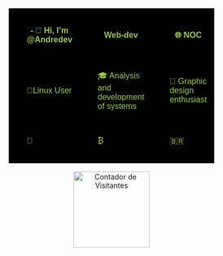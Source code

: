 
<div align="center">
    <table style="border-collapse: separate; border-spacing: 20px; width: 80%; background-color: #000; color: #9ACD32; font-family: 'Arial', sans-serif;">
        <thead>
            <tr>
                <th style="padding: 15px; border: none;">- 👋 Hi, I’m @Andredev</th>
                <th style="padding: 15px; border: none;"🎧 >Web-dev</th>
                <th style="padding: 15px; border: none;">🌐 NOC</th>
            </tr>
        </thead>
        <tbody>
            <tr>
                <td style="padding: 15px; border: none;">🐧Linux User</td>
                <td style="padding: 15px; border: none;">🎓 Analysis and development of systems </td>
                <td style="padding: 15px; border: none;">🌅 Graphic design enthusiast</td>
            </tr>
            <tr>
                <td style="padding: 15px; border: none;">🎥</td>
                <td style="padding: 15px; border: none;">₿</td>
                <td style="padding: 15px; border: none;"> 🇧🇷 </td>
            </tr>
        </tbody>
    </table>
</div>
<p align="center">
  <a href="https://info.flagcounter.com/xX7Y">
    <img src="https://s01.flagcounter.com/count2/xX7Y/bg_0D4DFF/txt_FFF8E3/border_CCCCCC/columns_2/maxflags_10/viewers_0/labels_0/pageviews_1/flags_0/percent_0/" alt="Contador de Visitantes" width="150">
  </a>
</p>



<!---
Andredevfl/Andredevfl is a ✨ special ✨ repository because its `README.md` (this file) appears on your GitHub profile.
You can click the Preview link to take a look at your changes.
--->
